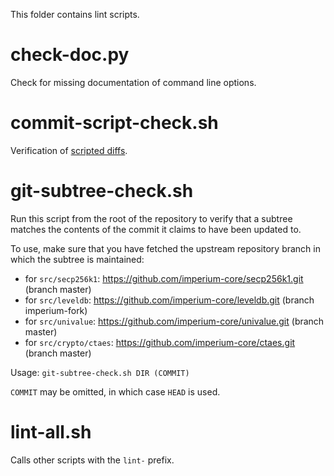 This folder contains lint scripts.

check-doc.py
============
Check for missing documentation of command line options.

commit-script-check.sh
======================
Verification of [scripted diffs](/doc/developer-notes.md#scripted-diffs).

git-subtree-check.sh
====================
Run this script from the root of the repository to verify that a subtree matches the contents of
the commit it claims to have been updated to.

To use, make sure that you have fetched the upstream repository branch in which the subtree is
maintained:
* for `src/secp256k1`: https://github.com/imperium-core/secp256k1.git (branch master)
* for `src/leveldb`: https://github.com/imperium-core/leveldb.git (branch imperium-fork)
* for `src/univalue`: https://github.com/imperium-core/univalue.git (branch master)
* for `src/crypto/ctaes`: https://github.com/imperium-core/ctaes.git (branch master)

Usage: `git-subtree-check.sh DIR (COMMIT)`

`COMMIT` may be omitted, in which case `HEAD` is used.

lint-all.sh
===========
Calls other scripts with the `lint-` prefix.
